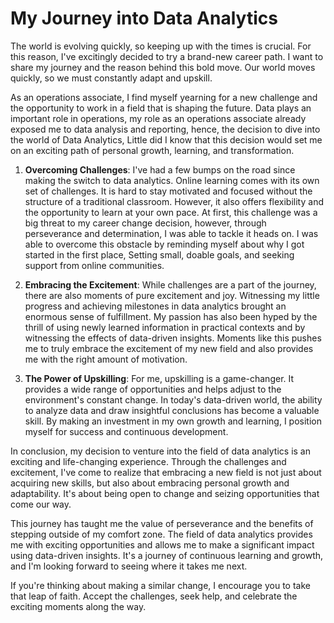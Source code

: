 # My Journey into Data Analytics

The world is evolving quickly, so keeping up with the times is crucial. For this reason, I've excitingly decided to try a brand-new career path. I want to share my journey and the reason behind this bold move. Our world moves quickly, so we must constantly adapt and upskill.

As an operations associate, I find myself yearning for a new challenge and the opportunity to work in a field that is shaping the future. Data plays an important role in operations, my role as an operations associate already exposed me to data analysis and reporting, hence, the decision to dive into the world of Data Analytics, Little did I know that this decision would set me on an exciting path of personal growth, learning, and transformation.

1. **Overcoming Challenges**: I've had a few bumps on the road since making the switch to data analytics. Online learning comes with its own set of challenges. It is hard to stay motivated and focused without the structure of a traditional classroom. However, it also offers flexibility and the opportunity to learn at your own pace.
At first, this challenge was a big threat to my career change decision, however, through perseverance and determination, I was able to tackle it heads on. I was able to overcome this obstacle by reminding myself about why I got started in the first place, Setting small, doable goals, and seeking support from online communities.

3. **Embracing the Excitement**: While challenges are a part of the journey, there are also moments of pure excitement and joy. Witnessing my little progress and achieving milestones in data analytics brought an enormous sense of fulfillment. My passion has also been hyped by the thrill of using newly learned information in practical contexts and by witnessing the effects of data-driven insights. Moments like this pushes me to truly embrace the excitement of my new field and also provides me with the right amount of motivation.

4. **The Power of Upskilling**: For me, upskilling is a game-changer. It provides a wide range of opportunities and helps adjust to the environment's constant change. In today's data-driven world, the ability to analyze data and draw insightful conclusions has become a valuable skill. By making an investment in my own growth and learning, I position myself for success and continuous development.

In conclusion, my decision to venture into the field of data analytics is an exciting and life-changing experience. Through the challenges and excitement, I've come to realize that embracing a new field is not just about acquiring new skills, but also about embracing personal growth and adaptability. It's about being open to change and seizing opportunities that come our way.

This journey has taught me the value of perseverance and the benefits of stepping outside of my comfort zone. The field of data analytics provides me with exciting opportunities and allows me to make a significant impact using data-driven insights. It's a journey of continuous learning and growth, and I'm looking forward to seeing where it takes me next.

If you're thinking about making a similar change, I encourage you to take that leap of faith. Accept the challenges, seek help, and celebrate the exciting moments along the way.
